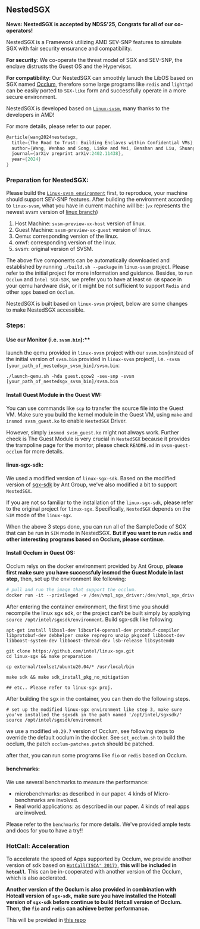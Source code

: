 ## NestedSGX
**News: NestedSGX is accepted by NDSS'25, Congrats for all of our co-operators!**

NestedSGX is a Framework utilizing AMD SEV-SNP features to simulate SGX with fair security ensurance and compatibility.

**For security**: We co-operate the threat model of SGX and SEV-SNP, the enclave distrusts the Guest OS and the Hypervisor.

**For compatibility**: Our NestedSGX can smoothly lanuch the LibOS based on SGX named [Occlum](https://github.com/occlum/occlum), therefore some large programs like `redis` and `lighttpd` can be easily ported to `SGX-like` form and successfully operate in a more secure environment.

NestedSGX is developed based on [`Linux-svsm`](https://github.com/AMDESE/linux-svsm), many thanks to the developers in AMD!

For more details, please refer to our paper.
```C
@article{wang2024nestedsgx,
  title={The Road to Trust: Building Enclaves within Confidential VMs},
  author={Wang, Wenhao and Song, Linke and Mei, Benshan and Liu, Shuang and Zhao, Shijun and Yan, Shoumeng and Wang, XiaoFeng and Meng, Dan and Hou, Rui},
  journal={arXiv preprint arXiv:2402.11438},
  year={2024}
}
```

### Preparation for NestedSGX:
Please build the [`Linux-svsm environment`](https://github.com/AMDESE/linux-svsm) first, to reproduce, your machine should support SEV-SNP features. After building the environment according to `linux-svsm`, what you have in current machine will be: (`vx` represents the newest svsm version of [linux branch](https://github.com/AMDESE/linux))
1. Host Machine: `svsm-preview-vx-host` version of linux.
2. Guest Machine: `svsm-preview-vx-guest` version of linux.
3. Qemu: corresponding version of the linux.
4. omvf: corresponding version of the linux.
5. svsm: original version of SVSM.

The above five components can be automatically downloaded and established by running `./build.sh --package` in `linux-svsm` project. Please refer to the initial project for more information and guidance. Besides, to run `Occlum` and `Intel SGX-SDK`, we prefer you to have at least `60 GB` space in your qemu hardware disk, or it might be not sufficient to support `Redis` and other `apps` based on `Occlum`.

NestedSGX is built based on `linux-svsm` project, below are some changes to make NestedSGX accessible. 

### Steps:
#### Use our Monitor (i.e. `svsm.bin`):** 

launch the qemu provided in `linux-svsm` project with our `svsm.bin`(instead of the initial version of `svsm.bin` provided in `linux-svsm` project), i.e. `-svsm [your_path_of_nestedsgx_svsm_bin]/svsm.bin`:
```Shell
./launch-qemu.sh -hda guest.qcow2 -sev-snp -svsm [your_path_of_nestedsgx_svsm_bin]/svsm.bin
```

#### Install Guest Module in the Guest VM: 
You can use commands like `scp` to transfer the source file into the Guest VM. Make sure you build the kernel module in the Guest VM, using `make` and `insmod svsm_guest.ko` to enable `NestedSGX` Driver.

However, simply `insmod svsm_guest.ko` might not always work. Further check is The Guest Module is very crucial in `NestedSGX` because it provides the trampoline page for the monitor, please check `README.md` in `svsm-guest-occlum` for more details.

#### linux-sgx-sdk: 
We used a modified version of `linux-sgx-sdk`. Based on the modified version of [sgx-sdk](https://github.com/occlum/linux-sgx.git) by Ant Group, we've also modified a bit to support `NestedSGX`.

If you are not so familiar to the installation of the `linux-sgx-sdk`, please refer to the original project for `linux-sgx`. Specifically, `NestedSGX` depends on the `SIM` mode of the `linux-sgx`.

When the above 3 steps done, you can run all of the SampleCode of SGX that can be run in `SIM` mode in NestedSGX. **But if you want to run `redis` and other interesting programs based on Occlum, please continue.**
#### Install Occlum in Guest OS: 
Occlum relys on the docker environment provided by Ant Group, **please first make sure you have successfuly insmod the Guest Module in last step,** then, set up the environment like following:
```python
# pull and run the image that support the occlum.
docker run -it --privileged -v /dev/vmpl_sgx_driver:/dev/vmpl_sgx_driver -v [your_rootpath_of_image_in_the_guestOS]:/root occlum/occlum:0.29.7-ubuntu20.04
```
After entering the container environment, the first time you should recompile the linux sgx sdk, or the project can't be built simply by applying `source /opt/intel/sgxsdk/environment`. Build sgx-sdk like following:
```
apt-get install libssl-dev libcurl4-openssl-dev protobuf-compiler libprotobuf-dev debhelper cmake reprepro unzip pkgconf libboost-dev libboost-system-dev libboost-thread-dev lsb-release libsystemd0

git clone https://github.com/intel/linux-sgx.git
cd linux-sgx && make preparation

cp external/toolset/ubuntu20.04/* /usr/local/bin

make sdk && make sdk_install_pkg_no_mitigation

## etc.. Please refer to linux-sgx proj.
```
After building the sgx in the container, you can then do the following steps.
```
# set up the modified linux-sgx environment like step 3, make sure you've installed the sgxsdk in the path named '/opt/intel/sgxsdk/'
source /opt/intel/sgxsdk/environment
```
we use a modified `v0.29.7` version of Occlum, see following steps to override the default occlum in the docker. See `set_occlum.sh` to build the occlum, the patch `occlum-patches.patch` should be patched.

after that, you can run some programs like `fio` or `redis` based on Occlum. 


#### benchmarks: 
We use several benchmarks to measure the performance:
- microbenchmarks: as described in our paper. 4 kinds of Micro-benchmarks are involved.
- Real world applications: as described in our paper. 4 kinds of real apps are involved.

Please refer to the `benchmarks` for more details. We've provided ample tests and docs for you to have a try!!

### HotCall: Acceleration
To accelerate the speed of Apps supported by Occlum, we provide another version of sdk based on [`HotCall(ISCA' 2017)`](https://github.com/oweisse/hot-calls.git), **this will be included in `hotcall`**. This can be in-cooperated with another version of the Occlum, which is also acclerated.

**Another version of the Occlum is also provided in combination with Hotcall version of `sgx-sdk`, make sure you have installed the Hotcall version of `sgx-sdk` before continue to build Hotcall version of Occlum. Then, the `fio` and `redis` can achieve better performance.**

This will be provided in [this repo](https://github.com/NestedSGX/Hotcall.git)